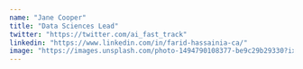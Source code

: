 ```yaml
---
name: "Jane Cooper"
title: "Data Sciences Lead"
twitter: "https://twitter.com/ai_fast_track"
linkedin: "https://www.linkedin.com/in/farid-hassainia-ca/"
image: "https://images.unsplash.com/photo-1494790108377-be9c29b29330?ixlib=rb-1.2.1&amp;ixid=eyJhcHBfaWQiOjEyMDd9&amp;auto=format&amp;fit=facearea&amp;facepad=4&amp;w=256&amp;h=256&amp;q=60"
---
```



